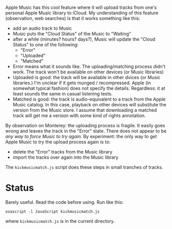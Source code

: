 Apple Music has this cool feature where it will upload tracks from one's personal Apple
Music library to iCloud. My understanding of this feature (observation, web searches) is
that it works something like this:

* add an audio track to Music
* Music puts the "Cloud Status" of the Music to "Waiting"
* after a while (minutes? hours? days?), Music will update the "Cloud Status" to one of the following:
	* "Error"
	* "Uploaded"
	* "Matched"
* Error means what it sounds like. The uploading/matching process didn't work. The track won't
be available on other devices (or Music libraries)
* Uploaded is good: the track will be available in other dvices (or Music libraries.) I'm unclear if
it gets munged / recompressed. Apple (in somewhat typical fashion) does not specify the details.
Regardless: it at least sounds the same in casual listening tests.
* Matched is good: the track is audio-equivalent to a track from the Apple Music catalog. In this
case, playback on other devices will substitute the version from the Music store. I assume that
downloading a matched track will get me a version with some kind of rights annotation.

By observation on Monterey: the uploading process is fragile. It easily goes wrong
and leaves the track in the "Error" state. There does not appear to be
*any way to force Music to try again.* By experiment: the only way to
get Apple Music to try the upload process again is to:

* delete the "Error" tracks from the Music library
* import the tracks over again into the Music library

The `kickmusicmatch.js` script does these steps in small tranches of tracks.

# Status
Barely useful. Read the code before using. Run like this:

```shell
osascript -l JavaScript kickmusicmatch.js
```

where `kickmusicmatch.js` is in the current directory.
